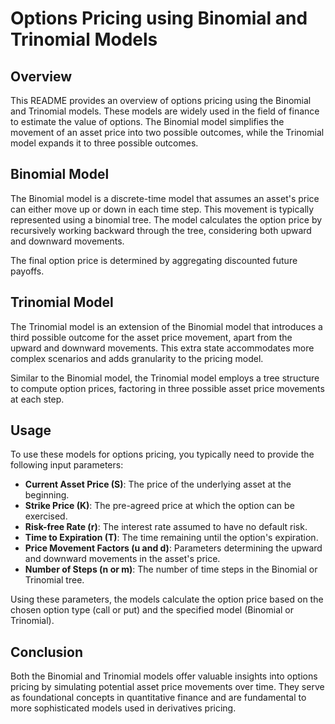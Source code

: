 # Options Pricing using Binomial and Trinomial Models

## Overview

This README provides an overview of options pricing using the Binomial and Trinomial models. These models are widely used in the field of finance to estimate the value of options. The Binomial model simplifies the movement of an asset price into two possible outcomes, while the Trinomial model expands it to three possible outcomes.

## Binomial Model

The Binomial model is a discrete-time model that assumes an asset's price can either move up or down in each time step. This movement is typically represented using a binomial tree. The model calculates the option price by recursively working backward through the tree, considering both upward and downward movements.

The final option price is determined by aggregating discounted future payoffs.

## Trinomial Model

The Trinomial model is an extension of the Binomial model that introduces a third possible outcome for the asset price movement, apart from the upward and downward movements. This extra state accommodates more complex scenarios and adds granularity to the pricing model.

Similar to the Binomial model, the Trinomial model employs a tree structure to compute option prices, factoring in three possible asset price movements at each step.

## Usage

To use these models for options pricing, you typically need to provide the following input parameters:

- **Current Asset Price (S)**: The price of the underlying asset at the beginning.
- **Strike Price (K)**: The pre-agreed price at which the option can be exercised.
- **Risk-free Rate (r)**: The interest rate assumed to have no default risk.
- **Time to Expiration (T)**: The time remaining until the option's expiration.
- **Price Movement Factors (u and d)**: Parameters determining the upward and downward movements in the asset's price.
- **Number of Steps (n or m)**: The number of time steps in the Binomial or Trinomial tree.

Using these parameters, the models calculate the option price based on the chosen option type (call or put) and the specified model (Binomial or Trinomial).

## Conclusion

Both the Binomial and Trinomial models offer valuable insights into options pricing by simulating potential asset price movements over time. They serve as foundational concepts in quantitative finance and are fundamental to more sophisticated models used in derivatives pricing.

